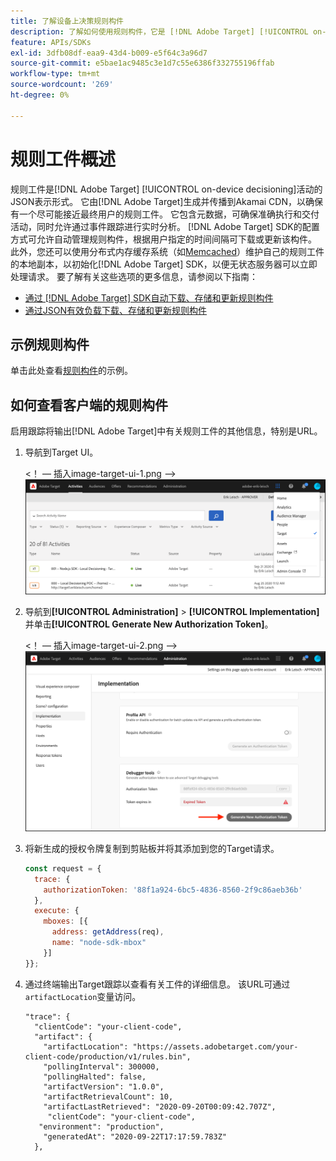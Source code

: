 ```yaml
---
title: 了解设备上决策规则构件
description: 了解如何使用规则构件，它是 [!DNL Adobe Target] [!UICONTROL on-device decisioning]活动的JSON表示形式。
feature: APIs/SDKs
exl-id: 3dfb08df-eaa9-43d4-b009-e5f64c3a96d7
source-git-commit: e5bae1ac9485c3e1d7c55e6386f332755196ffab
workflow-type: tm+mt
source-wordcount: '269'
ht-degree: 0%

---
```


# 规则工件概述

规则工件是[!DNL Adobe Target] [!UICONTROL on-device decisioning]活动的JSON表示形式。 它由[!DNL Adobe Target]生成并传播到Akamai CDN，以确保有一个尽可能接近最终用户的规则工件。 它包含元数据，可确保准确执行和交付活动，同时允许通过事件跟踪进行实时分析。 [!DNL Adobe Target] SDK的配置方式可允许自动管理规则构件，根据用户指定的时间间隔可下载或更新该构件。 此外，您还可以使用分布式内存缓存系统（如[Memcached](https://memcached.org/)）维护自己的规则工件的本地副本，以初始化[!DNL Adobe Target] SDK，以便无状态服务器可以立即处理请求。 要了解有关这些选项的更多信息，请参阅以下指南：

* [通过 [!DNL Adobe Target] SDK自动下载、存储和更新规则构件](rule-artifact-sdk.md)
* [通过JSON有效负载下载、存储和更新规则构件](rule-artifact-json.md)

## 示例规则构件

单击此处查看[规则构件](rule-artifact-example.md)的示例。

## 如何查看客户端的规则构件

启用跟踪将输出[!DNL Adobe Target]中有关规则工件的其他信息，特别是URL。

1. 导航到Target UI。

   &lt;！ — 插入image-target-ui-1.png —>
   ![替代图像](assets/asset-rule-artifact-1.png)

1. 导航到&#x200B;**[!UICONTROL Administration]** > **[!UICONTROL Implementation]**&#x200B;并单击&#x200B;**[!UICONTROL Generate New Authorization Token]**。

   &lt;！ — 插入image-target-ui-2.png —>
   ![替代图像](assets/asset-rule-artifact-2.png)

1. 将新生成的授权令牌复制到剪贴板并将其添加到您的Target请求。

   ```javascript {line-numbers="true"}
   const request = {
     trace: {
       authorizationToken: '88f1a924-6bc5-4836-8560-2f9c86aeb36b'
     },
     execute: {
       mboxes: [{
         address: getAddress(req),
         name: "node-sdk-mbox"
       }]
   }};
   ```

1. 通过终端输出Target跟踪以查看有关工件的详细信息。 该URL可通过`artifactLocation`变量访问。

   ```
   "trace": {
     "clientCode": "your-client-code",
     "artifact": {
       "artifactLocation": "https://assets.adobetarget.com/your-client-code/production/v1/rules.bin",
       "pollingInterval": 300000,
       "pollingHalted": false,
       "artifactVersion": "1.0.0",
       "artifactRetrievalCount": 10,
       "artifactLastRetrieved": "2020-09-20T00:09:42.707Z",
        "clientCode": "your-client-code",
      "environment": "production",
       "generatedAt": "2020-09-22T17:17:59.783Z"
     },
   ```
